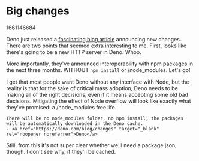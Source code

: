 # Big changes

1661146684

Deno just released a <a href="https://deno.com/blog/changes" target="_blank" rel="noopener noreferrer">fascinating  blog article</a> announcing new changes. There are two points that seemed extra interesting to me. First, looks like there's going to be a new HTTP server in Deno. Whoo.

More importantly, they've announced interoperability with npm packages in the next three months. WITHOUT `npm install` or /node_modules. Let's go!

I get that most people want Deno without any interface with Node, but the reality is that for the sake of critical mass adoption, Deno needs to be making all of the right decisions, even if it means accepting some old bad decisions. Mitigating the effect of Node overflow will look like exactly what they've promised: a /node_modules free life. 

    There will be no node_modules folder, no npm install; the packages will be automatically downloaded in the Deno cache. 
    - <a href="https://deno.com/blog/changes" target="_blank" rel="noopener noreferrer">Deno</a>

Still, from this it's not super clear whether we'll need a package.json, though. I don't see why, if they'll be cached. 